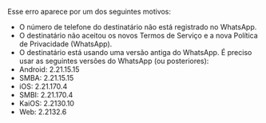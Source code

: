 Esse erro aparece por um dos seguintes motivos:

- O número de telefone do destinatário não está registrado no WhatsApp.
- O destinatário não aceitou os novos Termos de Serviço e a nova Política de Privacidade (WhatsApp).
- O destinatário está usando uma versão antiga do WhatsApp. É preciso usar as seguintes versões do WhatsApp (ou posteriores):
- Android: 2.21.15.15
- SMBA: 2.21.15.15
- iOS: 2.21.170.4
- SMBI: 2.21.170.4
- KaiOS: 2.2130.10
- Web: 2.2132.6